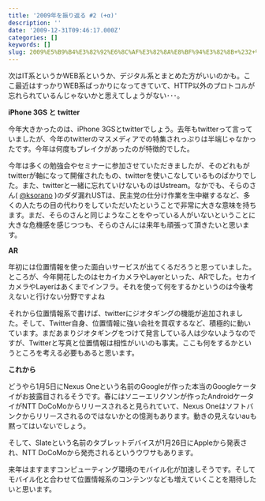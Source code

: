 ```yaml
---
title: '2009年を振り返る #2 (+α)'
description: ''
date: '2009-12-31T09:46:17.000Z'
categories: []
keywords: []
slug: 2009%E5%B9%B4%E3%82%92%E6%8C%AF%E3%82%8A%E8%BF%94%E3%82%8B+%232+%28%2B%CE%B1%29
---
```

次はIT系というかWEB系というか、デジタル系とまとめた方がいいのかも。ここ最近はすっかりWEB系ばっかりになってきていて、HTTP以外のプロトコルが忘れられているんじゃないかと思えてしょうがない･･･。

**iPhone 3GS と twitter**

今年大きかったのは、iPhone 3GSとtwitterでしょう。去年もtwitterって言っていましたが、今年のtwitterのマスメディアでの特集されっぷりは半端じゃなかったです。今年は何度もブレイクがあったのが特徴的でした。

今年は多くの勉強会やセミナーに参加させていただきましたが、そのどれもがtwitterが軸になって開催されたもの、twitterを使いこなしているものばかりでした。また、twitterと一緒に忘れていけないものはUstream。なかでも、そらのさん( [@ksorano](http://twitter.com/ksorano) )のダダ漏れUSTは、民主党の仕分け作業を生中継するなど、多くの人たちの目の代わりをしていただいたということで非常に大きな意味を持ちます。まだ、そらのさんと同じようなことをやっている人がいないということに大きな危機感を感じつつも、そらのさんには来年も頑張って頂きたいと思います。

**AR**

年初には位置情報を使った面白いサービスが出てくるだろうと思っていました。ところが、今年開花したのはセカイカメラやLayerといった、ARでした。セカイカメラやLayerはあくまでインフラ。それを使って何をするかというのは今後考えないと行けない分野ですよね

それから位置情報系で書けば、twitterにジオタギングの機能が追加されました。そして、Twitter自身、位置情報に強い会社を買収するなど、積極的に動いています。まだあまりジオタギングをつけて発言している人は少ないようなのですが、Twitterと写真と位置情報は相性がいいのも事実。ここも何をするかというところを考える必要もあると思います。

**これから**

どうやら1月5日にNexus Oneという名前のGoogleが作った本当のGoogleケータイがお披露目されるそうです。春にはソニーエリクソンが作ったAndroidケータイがNTT DoCoMoからリリースされると見られていて、Nexus Oneはソフトバンクからリリースされるのではないかとの憶測もあります。動きの見えないauも黙ってはいないでしょう。

そして、Slateという名前のタブレットデバイスが1月26日にAppleから発表され、NTT DoCoMoから発売されるというウワサもあります。

来年はますますコンピューティング環境のモバイル化が加速しそうです。そしてモバイル化と合わせて位置情報系のコンテンツなども増えていくことを期待したいと思います。